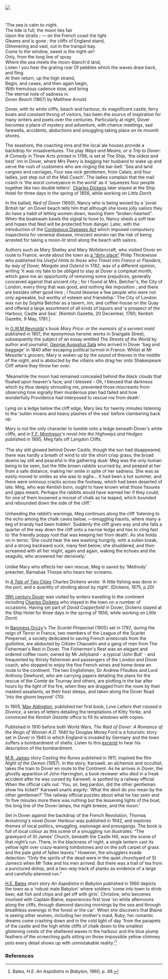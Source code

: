 <a href="https://www.kent-maps.online"><img src="https://kent-map.github.io/mdpress/juncture/ve-button.png"></a>
<param ve-config title="Dover at Night" author="Michelle Crowther" layout="vtl" 
banner="https://upload.wikimedia.org/wikipedia/commons/7/7f/Plan_of_Dover_and_of_Dover_Castle_and_Archclift_Fort_%281756%29.jpg">

#

'The sea is calm to-night.    
The tide is full, the moon lies fair   
Upon the straits ; — on the French coast the light    
Gleams and is gone ; the cliffs of England stand,    
Glimmering and vast, out in the tranquil bay.    
Come to the window, sweet is the night-air!    
Only, from the long line of spray    
Where the sea meets the moon-blanch'd land,    
Listen ! you hear the grating roar 
Of pebbles which the waves draw back, and fling  
At their return, up the high strand,   
Begin, and cease, and then again begin,   
With tremulous cadence slow, and bring   
The eternal note of sadness in.   
_Dover Beach_ (1867) by Matthew Arnold
<param ve-image url="https://upload.wikimedia.org/wikipedia/commons/6/6b/Anonymous_-_The_Beach_at_Dover_-_B1977.14.1638_-_Yale_Center_for_British_Art.jpg" label="The Beach at Dover" attribution="Yale Center for British Art">

Dover, with its white cliffs, beach and harbour, its magnificent castle, ferry boats and constant throng of visitors, has been the source of inspiration for many writers and poets over the centuries. Particularly at night, Dover becomes a place of mystery and adventure, with chance meetings, sad farewells, accidents, abductions and smuggling taking place on its moonlit shores.
<param ve-image url="https://upload.wikimedia.org/wikipedia/commons/4/46/Thomas_Girtin_-_Dover_-_Google_Art_Project.jpg" label="Dover c. late 18th century" attribution="Thomas Girtin, Public domain, via Wikimedia Commons">

The seashore, the coaching inns and the local ale houses provide a backdrop for misadventures. The play _Ways and Means; or a Trip to Dover: A Comedy in Three Acts_ printed in 1788, is set at The Ship, 'the oldest and best' inn in Dover,  where Mrs Peery is begging her husband to wake up and serve the rush of customers who are ringing the bar-bell: 'Sea and land cargoes and carriages, Four sea-sick gentlemen, from Calais; and four ladies, just step out of the Mail Coach'. The ladies complain that the mail coach is 'the worst conveyance in the world' as it 'squeezes four people together like two double letters'. [Charles Dickens](/dickens/dickens-dover/) later stayed at the Ship Hotel for three days in the spring of 1856, while working on _Little Dorrit._
<param ve-image url="https://upload.wikimedia.org/wikipedia/commons/c/cb/Landing_at_Dover_from_the_Steam_Packet_RMG_BHC1791.tiff" label="Landing at Dover from the Steam Packet" attribution="Michael William Sharp, Public domain, via Wikimedia Commons">

In the ballad, _Ned of Dover_ (1800), Nancy who is being wooed by a 'jovial British tar' on Dover beach tells him that although she loves jolly sailors they do have a habit of letting women down, leaving them "broken-hearted". When the boatswain bawls the signal to hove to, Nancy sheds a soft tear and hopes that Ned will be protected from danger. Later, with the introduction of the [Contagious Diseases Act](/19c/19c-contagious-diseases/) which imposed compulsory inspections for venereal disease, innocent women ran the risk of being arrested for taking a moon-lit stroll along the beach with sailors.
<param ve-image url="https://upload.wikimedia.org/wikipedia/commons/1/19/Joshua_Cristall_-_Dover_Pier_-_B1977.14.5756_-_Yale_Center_for_British_Art.jpg" label="Dover Pier by Joshua Cristall, CC0, via Wikimedia Commons"> 

Authors such as Mary Shelley and Mary Wollstencraft, who visited Dover en route to France, wrote about the town as  [a “dirty place”](https://youtu.be/rL6fogIuRVQ?si=CHbNLTLy_eVMMfCD) Philip Thicknesse who published his _Useful Hints to those who Travel into France or Flanders, by way of Dover, Margate and Ostend_ in 1782, was of a different opinion, writing 'It was my fate to be obliged to stay at Dover a compleat month, which gave me an opportunity of removing some prejudices, generally conceived against that ancient city ; for I found at Mrs. Belcher's, the City of London, every thing that was good, and nothing like imposition ; and there are besides other good inns ; I found likewise a few people who were not only agreeable, but worthy of esteem and friendship.' The City of London was run by Sophia Belcher as a tavern, inn, and coffee-house on the Quay and offered a large assortment of all kinds of liquors and 'a prospect of the Harbour, Castle and Sea'. [Kentish Gazette, 20 December, 1780; Kentish Gazette, 9 May, 1781.]
<param ve-image url="https://upload.wikimedia.org/wikipedia/commons/c/cb/View_of_Dover%2C_with_fishing_vessels_RMG_PU8795.jpg" label="View of Dover with fishing vessels c.1800" attribution="Nicholas Pocock, Public domain, via Wikimedia Commons">

In [G.W.M Reynolds](/19c/19c-reynoldsgwm-biography)'s book _Mary Price: or the memoirs of a servant maid_ published in 1851, the eponymous heroine works in Snargate Street, subsequently the subject of an essay entitled _The Streets of the World_ by author and journalist, [George Augustus Sala](/19c/19c-sala-biography) who  arrived in Dover 'bag and baggage' in 1840 after escaping political turmoil in France. Whilst at Mr Messiter's grocers, Mary is woken up by the sound of thieves in the middle of the night, and is abducted by the villains who drag her onto Shakespeare Cliff where they throw her over:
<br><br>
'Meanwhile the moon had remained concealed behind the black clouds that floated upon heaven's face; and I blessed - Oh, I blessed that darkness which by thus deeply shrouding me, prevented those miscreants from observing how signally their murderous plan had failed and how wonderfully Providence had interposed to rescue me from death'.
<br><br>
Lying on a ledge below the cliff edge, Mary lies for twenty minutes listening to the 'sullen moans and heavy plashes of the sea' before clambering back up. 
<param ve-image url="https://upload.wikimedia.org/wikipedia/commons/5/57/Samuel_Atkins_-_Shakespeare_Cliff%2C_Dover_-_B1977.14.5199_-_Yale_Center_for_British_Art.jpg" label="Shakespeare Cliff by Samuel Atkins, CC0, via Wikimedia Commons">
<param ve-image url="https://upload.wikimedia.org/wikipedia/commons/7/79/Anon_-_Coastal_Landscape_near_Dover_-_12018.jpg" label="Coastal Landscape near Dover, Anonymous, Public domain, via Wikimedia Commons">

Mary is not the only character to tumble onto a ledge beneath Dover's white cliffs, and in [F.F. Montresor](/19c/19c-montresor-biography)'s novel _Into the Highways and Hedges_ published in 1895, Meg falls off Langdon Cliffs: 
<br><br>
‘The sky still glowed behind Dover Castle, though the sun had disappeared; there was hardly a breath of wind to stir the short crisp grass, the broad downs lay still and peaceful in the gathering dusk: Meg was the only human being to be seen, but the little brown rabbits scurried by, and peeped at her from a safe distance, making her smile in spite of her sadness. She was as easily moved to smiles as she was to sighs... It had been a hot summer, and there were ominous cracks across the footway, which had been deserted of late. Meg, who was Kentish born, ought to have known what those fissures and gaps meant. Perhaps the rabbits would have warned her if they could; for one of them loosened a morsel of chalk as he leaped, which bounded and rebounded down the side of the cliff.'
<br><br>
Unheeding the rabbit’s warnings, Meg continues along the cliff ‘listening to the echo among the chalk caves below, —smuggling haunts, where many a keg of brandy had been hidden’. Suddenly the cliff gives way and she falls a quarter of the way down the cliff onto a narrow ledge and has to cling fast to ‘the friendly poppy root that was keeping her from death’. As she holds on in terror, ‘She could hear the sea washing hungrily, with a sullen break, and a strong backward suck, many feet below; she shuddered, and then screamed with all her might, again and again, waking the echoes and the seagulls, who answered her derisively.’
<br><br>
Unlike Mary who effects her own rescue, Meg is saved by 'Methody' preacher, Barnabas Thorpe who hears her screams.


<param ve-image url="https://stor.artstor.org/stor/1f7f1801-76e2-4b52-8fa1-996e0d735573" label="Snargate Street c. 1830" attribution="Drawn by G. Shepherd">

In [_A Tale of Two Cities_](/dickens/tale-two-cities/) Charles Dickens wrote: 'A little fishing was done in the port, and a quantity of strolling about by night'. (Dickens, 1875, p.20)
<param ve-image url="https://upload.wikimedia.org/wikipedia/commons/1/10/Joseph_Mallord_William_Turner%2C_A_Packet_Boat_off_Dover%2C_c._1836%2C_NGA_69409.jpg" label="A Packet Boat off Dover by J.M.W. Turner" attribution="National Gallery of Art, CC0, via Wikimedia Commons">

[19th century Dover](/19c/19c-dover/) was visited by writers travelling to the continent including
[Charles Dickens](/dickens/dickens-dover/) who stayed in the town on a number of occasions. Having set part of _David Copperfield_ in Dover, Dickens stayed at the Ship Hotel for three days in the spring of 1856, while working on _Little Dorrit_. 

<param ve-image url="https://upload.wikimedia.org/wikipedia/commons/3/30/The_beach_at_Dover%2C_Kent%2C_early_1900s_%28267298004%29.jpg" label="whatsthatpicture from Hanwell, London, UK, CC BY 2.0, via Wikimedia Commons">

In [Baroness Orczy](/20c/20c-orczy-biography)'s _The Scarlet Pimpernel_ (1905) set in 1792, during the reign of Terror in France, two members of the League of the Scarlet Pimpernel, a society dedicated to saving French aristocrats from the guillotine, are abducted by Citizen Chauvelin and a gang of men from The Fisherman's Rest in Dover. The Fishermen's Rest was an elegant and ordered coffee room, owned by Mr Jellyband - a typical 'John Bull' - and frequented by thirsty fishermen and passengers of the London and Dover coach, who stopped to enjoy the fine French wines and home-brew en route to the continent. The two Englishmen, Sir Andrew Ffoulkes and Lord Anthony Dewhurst, who are carrying papers detailing the plans for the rescue of the Comte de Tournay and others, are plotting in the bar after hours by the light of the fire, when they are dragged from the room by their masked assailants, as their host sleeps, and taken along the Dover Road 'into the gloom beyond' (70).
<param ve-image url="https://upload.wikimedia.org/wikipedia/commons/8/83/Scarlet-Pimpernel-Howard-Oberon.jpg" label="Lelsie Howard and Merle Oberson in The Scarlet Pimpernel" attribution="Tunbridge photo for London Films, Public domain, via Wikimedia Commons">

In 1905, [May Aldington](/20c/20c-aldington-biography), published her first book, _Love Letters that caused a Divorce_, a series of letters detailing the temptations of Kitty Yorke, and convinced the _Kentish Gazette_ office to fill its windows with copies.

Published in 1910 before both World Wars, _The Raid of Dover: A Romance of the Reign of Woman A.D. 1940_ by Douglas Morey Ford is a futuristic story set in Dover in 1940 in which England is invaded by Germany and the town suffers a bombardment of shells. Listen to this [excerpt](https://blogs.canterbury.ac.uk/library/wp-content/uploads/sites/638/2023/09/Dover.mp3) to hear his description of the bombardment.

[M.R. James](/20c/20c-jamesmr-biography/) story _Casting the Runes_ published in 1911, inspired the film _Night of the Demon_ (1957). In the story, Karswell, an alchemist and occultist, takes the train to Dover en route to the Continent. As he arrives in Dover, the ghostly apparition of John Harrington, a book reviewer who died in a freak accident after he was cursed by Karswell, is spotted by a railway official. When the official calls out: ‘You, sir, beg pardon, did the other gentleman show his ticket?’ Karswell snarls angrily: ‘What the devil do you mean by the other gentleman?’ The railway official puzzles about what he has seen and ‘In five minutes more there was nothing but the lessening lights of the boat, the long line of the Dover lamps, the night breeze, and the moon.’

Set in Dover against the backdrop of the French Revolution, Thomas Armstrong's novel _Dover Harbour_ was published in 1942, and explores themes of local politics, smuggling, espionage and pressgangs. The book is full of local colour as this scene of a smuggling run illustrates: “The graveyard of St James’ Church, beneath the Castle Hill, was the scene of that night’s run. There, in the blackness of night, a single lantern cast its yellow light over crazy-leaning tombstones and on the soft carpet of grass and the pale gold of fallen leaves.” However, the smugglers evade detection: “Only the spirits of the dead were in the quiet churchyard of St James’s when Mr Toke and his men arrived. But there was a trail of tea from a punctured dollop, and a two-way track of planks as evidence of a large and carefully-planned run.”
<param ve-image url="https://upload.wikimedia.org/wikipedia/commons/8/85/St_james_dover.jpg" label="St James, Dover" attribution="Geni, CC BY-SA 4.0, via Wikimedia Commons">

[H.E. Bates](/20c/20c-bates-biography) short story _An Aspidistra in Babylon_ published in 1960 depicts the town as a 'robust male Babylon' where soldiers 'come into town to drink beer, eat fish and chips and get off with girls'. Christine, who becomes involved with Captain Blaine, experiences first love 'on white afternoons along the cliffs, through diamond dancing mornings by the sea and through breathless evenings in the forest or the car'. When she discovers that Blaine is seeing other women, including her mother's maid, Ruby, her romantic dreams come crashing down and in the cold light of day 'from the parapets of the castle and the high white cliffs of chalk down to the smallest glistening crests of the sheltered waves in the harbour and the blue plump feathers of the screeching gulls sitting on those impossible yellow chimney pots every detail shows up with unmistakable reality.'[^ref]

### References

[^ref ]: Bates, H.E. _An Aspidistra in Babylon_, 1960, p. 48.

<param ve-image url="https://upload.wikimedia.org/wikipedia/commons/1/1d/Dover_at_night_2000_CSK_08721_0055_000%28125524%29.jpg" label="Dover at Night" attribution="Albert Goodwin, Public domain, via Wikimedia Commons">



